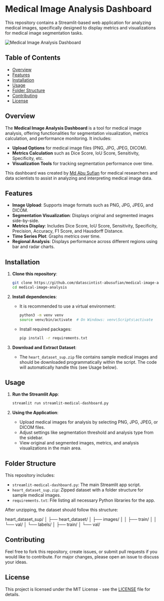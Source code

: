# Medical Image Analysis Dashboard

This repository contains a Streamlit-based web application for analyzing medical images, specifically designed to display metrics and visualizations for medical image segmentation tasks.

![Medical Image Analysis Dashboard](screenshot.png) <!-- Optionally, include a screenshot if you have one -->

## Table of Contents
- [Overview](#overview)
- [Features](#features)
- [Installation](#installation)
- [Usage](#usage)
- [Folder Structure](#folder-structure)
- [Contributing](#contributing)
- [License](#license)

## Overview

The **Medical Image Analysis Dashboard** is a tool for medical image analysis, offering functionalities for segmentation visualization, metrics calculation, and performance monitoring. It includes:
- **Upload Options** for medical image files (PNG, JPG, JPEG, DICOM).
- **Metrics Calculation** such as Dice Score, IoU Score, Sensitivity, Specificity, etc.
- **Visualization Tools** for tracking segmentation performance over time.

This dashboard was created by [Md Abu Sufian](https://github.com/datascintist-abusufian) for medical researchers and data scientists to assist in analyzing and interpreting medical image data.

## Features

- **Image Upload**: Supports image formats such as PNG, JPG, JPEG, and DICOM.
- **Segmentation Visualization**: Displays original and segmented images side-by-side.
- **Metrics Display**: Includes Dice Score, IoU Score, Sensitivity, Specificity, Precision, Accuracy, F1 Score, and Hausdorff Distance.
- **Time Series Plot**: Graphs metrics over time.
- **Regional Analysis**: Displays performance across different regions using bar and radar charts.

## Installation

1. **Clone this repository**:
    ```bash
    git clone https://github.com/datascintist-abusufian/medical-image-analysis.git
    cd medical-image-analysis
    ```

2. **Install dependencies**:
    - It is recommended to use a virtual environment:
      ```bash
      python3 -m venv venv
      source venv/bin/activate  # On Windows: venv\Scripts\activate
      ```
    - Install required packages:
      ```bash
      pip install -r requirements.txt
      ```

3. **Download and Extract Dataset**:
    - The `heart_dataset_sup.zip` file contains sample medical images and should be downloaded programmatically within the script. The code will automatically handle this (see Usage below).

## Usage

1. **Run the Streamlit App**:
    ```bash
    streamlit run streamlit-medical-dashboard.py
    ```

2. **Using the Application**:
   - Upload medical images for analysis by selecting PNG, JPG, JPEG, or DICOM files.
   - Adjust settings like segmentation threshold and analysis type from the sidebar.
   - View original and segmented images, metrics, and analysis visualizations in the main area.

## Folder Structure

This repository includes:
- `streamlit-medical-dashboard.py`: The main Streamlit app script.
- `heart_dataset_sup.zip`: Zipped dataset with a folder structure for sample medical images.
- `requirements.txt`: File listing all necessary Python libraries for the app.

After unzipping, the dataset should follow this structure:

heart_dataset_sup/
│
├── heart_dataset/
│   ├── images/
│   │   ├── train/
│   │   └── val/
│   └── labels/
│       ├── train/
│       └── val/


## Contributing

Feel free to fork this repository, create issues, or submit pull requests if you would like to contribute. For major changes, please open an issue to discuss your ideas.

## License

This project is licensed under the MIT License - see the [LICENSE](LICENSE) file for details.


